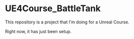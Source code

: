 # UE4Course_BattleTank
This repository is a project that I'm doing for a Unreal Course.


Right now, it has just been setup.
